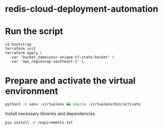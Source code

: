 # redis-cloud-deployment-automation

# Run the script
```
cd bootstrap
terraform init
terraform apply \
  -var 'bucket_name=your-unique-tf-state-bucket' \
  -var 'aws_region=ap-southeast-1' \
```

# Prepare and activate the virtual environment

```bash
python3 -m venv .virtualenv && source .virtualenv/bin/activate
```

Install necessary libraries and dependencies

```
pip install -r requirements.txt
```